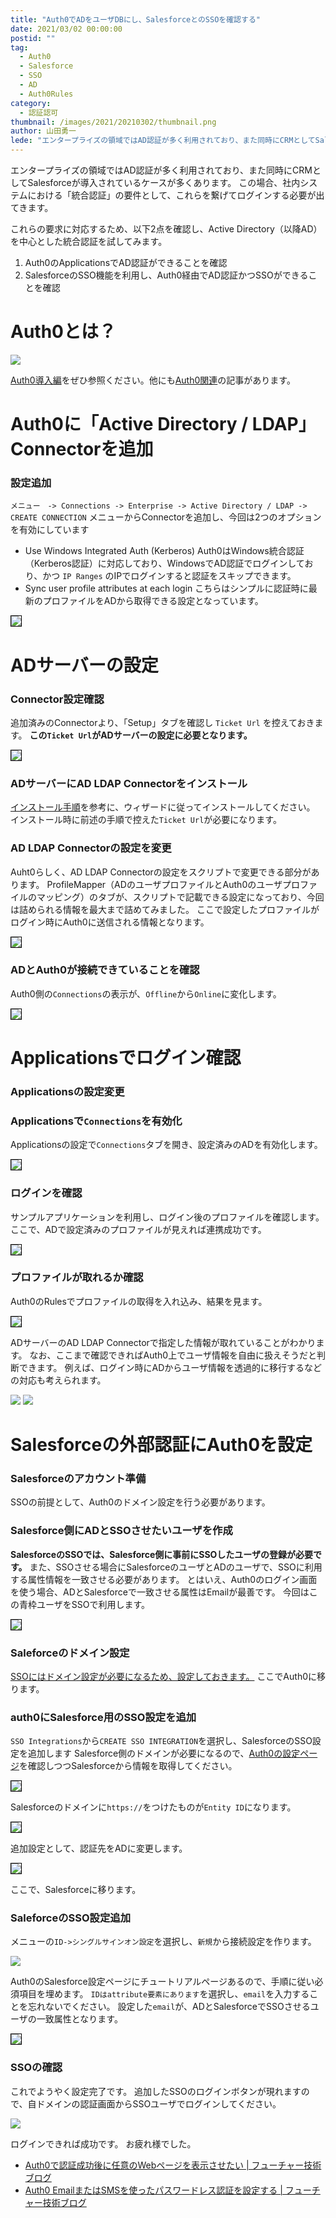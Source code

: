```yaml
---
title: "Auth0でADをユーザDBにし、SalesforceとのSSOを確認する"
date: 2021/03/02 00:00:00
postid: ""
tag:
  - Auth0
  - Salesforce
  - SSO
  - AD
  - Auth0Rules
category:
  - 認証認可
thumbnail: /images/2021/20210302/thumbnail.png
author: 山田勇一
lede: "エンタープライズの領域ではAD認証が多く利用されており、また同時にCRMとしてSalesforceが導入されているケースが多くあります。この場合、社内システムにおける「統合認証」の要件として、これらを繋げてログインする必要が出てきます。これらの要求に対応するため、以下2点を確認し、Active Directory（以降AD）を中心とした統合認証を試してみます。"
---
```


エンタープライズの領域ではAD認証が多く利用されており、また同時にCRMとしてSalesforceが導入されているケースが多くあります。
この場合、社内システムにおける「統合認証」の要件として、これらを繋げてログインする必要が出てきます。

これらの要求に対応するため、以下2点を確認し、Active Directory（以降AD）を中心とした統合認証を試してみます。

1. Auth0のApplicationsでAD認証ができることを確認
2. SalesforceのSSO機能を利用し、Auth0経由でAD認証かつSSOができることを確認

# Auth0とは？

<img src="/images/2021/20210222/top.png" class="img-middle-size" loading="lazy">

[Auth0導入編](/articles/20200122/)をぜひ参照ください。他にも[Auth0関連](/tags/Auth0/)の記事があります。

# Auth0に「Active Directory / LDAP」Connectorを追加

### 設定追加

`メニュー　-> Connections -> Enterprise -> Active Directory / LDAP -> CREATE CONNECTION`
メニューからConnectorを追加し、今回は2つのオプションを有効にしています

* Use Windows Integrated Auth (Kerberos)
Auth0はWindows統合認証（Kerberos認証）に対応しており、WindowsでAD認証でログインしており、かつ `IP Ranges` のIPでログインすると認証をスキップできます。
* Sync user profile attributes at each login
こちらはシンプルに認証時に最新のプロファイルをADから取得できる設定となっています。

<img src="/images/2021/20210302/スクリーンショット_2021-02-24_10.03.37.png"  style="border:solid 1px #000000" loading="lazy">

# ADサーバーの設定

### Connector設定確認

追加済みのConnectorより、「Setup」タブを確認し `Ticket Url` を控えておきます。
**この`Ticket Url`がADサーバーの設定に必要となります。**

<img src="/images/2021/20210302/スクリーンショット_2021-02-24_10.06.35.png"  style="border:solid 1px #000000" loading="lazy">

### ADサーバーにAD LDAP Connectorをインストール

[インストール手順](https://auth0.com/docs/extensions/ad-ldap-connector/install-configure-ad-ldap-connector)を参考に、ウィザードに従ってインストールしてください。
インストール時に前述の手順で控えた`Ticket Url`が必要になります。

### AD LDAP Connectorの設定を変更

Auht0らしく、AD LDAP Connectorの設定をスクリプトで変更できる部分があります。
ProfileMapper（ADのユーザプロファイルとAuth0のユーザプロファイルのマッピング）のタブが、スクリプトで記載できる設定になっており、今回は詰められる情報を最大まで詰めてみました。
ここで設定したプロファイルがログイン時にAuth0に送信される情報となります。

<img src="/images/2021/20210302/スクリーンショット_2020-09-11_17.49.51.png"  style="border:solid 1px #000000" loading="lazy">

### ADとAuth0が接続できていることを確認

Auth0側の`Connections`の表示が、`Offline`から`Online`に変化します。

<img src="/images/2021/20210302/スクリーンショット_2020-09-11_9.36.28.png"  style="border:solid 1px #000000" loading="lazy">

# Applicationsでログイン確認

### Applicationsの設定変更

### Applicationsで`Connections`を有効化

Applicationsの設定で`Connections`タブを開き、設定済みのADを有効化します。

<img src="/images/2021/20210302/スクリーンショット_2021-02-22_18.59.51.png"  style="border:solid 1px #000000" loading="lazy">

### ログインを確認

サンプルアプリケーションを利用し、ログイン後のプロファイルを確認します。
ここで、ADで設定済みのプロファイルが見えれば連携成功です。

<img src="/images/2021/20210302/スクリーンショット_2020-09-11_15.33.11.png"  style="border:solid 1px #000000" loading="lazy">

### プロファイルが取れるか確認

Auth0のRulesでプロファイルの取得を入れ込み、結果を見ます。

<img src="/images/2021/20210302/スクリーンショット_2020-09-11_17.59.05.png"  style="border:solid 1px #000000" loading="lazy">

ADサーバーのAD LDAP Connectorで指定した情報が取れていることがわかります。
なお、ここまで確認できればAuth0上でユーザ情報を自由に扱えそうだと判断できます。
例えば、ログイン時にADからユーザ情報を透過的に移行するなどの対応も考えられます。

<img src="/images/2021/20210302/スクリーンショット_2020-09-11_15.38.32.png" loading="lazy">

<img src="/images/2021/20210302/スクリーンショット_2020-09-11_15.38.48.png" loading="lazy">

# Salesforceの外部認証にAuth0を設定

### Salesforceのアカウント準備

SSOの前提として、Auth0のドメイン設定を行う必要があります。

### Salesforce側にADとSSOさせたいユーザを作成

**SalesforceのSSOでは、Salesforce側に事前にSSOしたユーザの登録が必要です。**
また、SSOさせる場合にSalesforceのユーザとADのユーザで、SSOに利用する属性情報を一致させる必要があります。
とはいえ、Auth0のログイン画面を使う場合、ADとSalesforceで一致させる属性はEmailが最善です。
今回はこの青枠ユーザをSSOで利用します。

<img src="/images/2021/20210302/スクリーンショット_2021-02-22_19.33.57.png"  style="border:solid 1px #000000" loading="lazy">

### Saleforceのドメイン設定

[SSOにはドメイン設定が必要になるため、設定しておきます。](https://help.salesforce.com/articleView?id=sf.domain_name_overview.htm&type=5)
ここでAuth0に移ります。

### auth0にSalesforce用のSSO設定を追加

`SSO Integrations`から`CREATE SSO INTEGRATION`を選択し、SalesforceのSSO設定を追加します
Salesforce側のドメインが必要になるので、[Auth0の設定ページ](https://auth0.com/docs/protocols/saml-configuration-options/configure-salesforce-as-saml-identity-provider)を確認しつつSalesforceから情報を取得してください。

<img src="/images/2021/20210302/スクリーンショット_2021-02-22_18.59.24.png"  style="border:solid 1px #000000" loading="lazy">

Salesforceのドメインに`https://`をつけたものが`Entity ID`になります。

<img src="/images/2021/20210302/スクリーンショット_2021-02-22_18.59.45.png"  style="border:solid 1px #000000" loading="lazy">

追加設定として、認証先をADに変更します。

<img src="/images/2021/20210302/スクリーンショット_2021-02-22_18.59.51_2.png"  style="border:solid 1px #000000" loading="lazy">

ここで、Salesforceに移ります。

### SaleforceのSSO設定追加

メニューの`ID->シングルサインオン設定`を選択し、`新規`から接続設定を作ります。

<img src="/images/2021/20210302/スクリーンショット_2021-02-22_19.09.12.png" loading="lazy">

Auth0のSalesforce設定ページにチュートリアルページあるので、手順に従い必須項目を埋めます。
`IDはattribute要素にあります`を選択し、`email`を入力することを忘れないでください。
設定した`email`が、ADとSalesforceでSSOさせるユーザの一致属性となります。

<img src="/images/2021/20210302/スクリーンショット_2021-02-22_19.44.06.png"  style="border:solid 1px #000000" loading="lazy">

### SSOの確認

これでようやく設定完了です。
追加したSSOのログインボタンが現れますので、自ドメインの認証画面からSSOユーザでログインしてください。

<img src="/images/2021/20210302/スクリーンショット_2020-09-14_12.52.42.png" loading="lazy">

ログインできれば成功です。
お疲れ様でした。

* [Auth0で認証成功後に任意のWebページを表示させたい | フューチャー技術ブログ](/articles/20210222/)
* [Auth0 EmailまたはSMSを使ったパスワードレス認証を設定する | フューチャー技術ブログ](/articles/20200123/)
